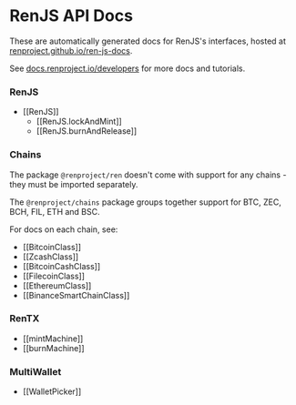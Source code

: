 # RenJS API Docs

These are automatically generated docs for RenJS's interfaces, hosted at [renproject.github.io/ren-js-docs](https://renproject.github.io/ren-js-docs/).

See [docs.renproject.io/developers](https://docs.renproject.io/developers) for more docs and tutorials.

### RenJS

-   [[RenJS]]
    -   [[RenJS.lockAndMint]]
    -   [[RenJS.burnAndRelease]]

### Chains

The package `@renproject/ren` doesn't come with support for any chains - they must be imported separately.

The `@renproject/chains` package groups together support for BTC, ZEC, BCH, FIL, ETH and BSC.

For docs on each chain, see:

-   [[BitcoinClass]]
-   [[ZcashClass]]
-   [[BitcoinCashClass]]
-   [[FilecoinClass]]
-   [[EthereumClass]]
-   [[BinanceSmartChainClass]]

### RenTX

-   [[mintMachine]]
-   [[burnMachine]]

### MultiWallet

-   [[WalletPicker]]
